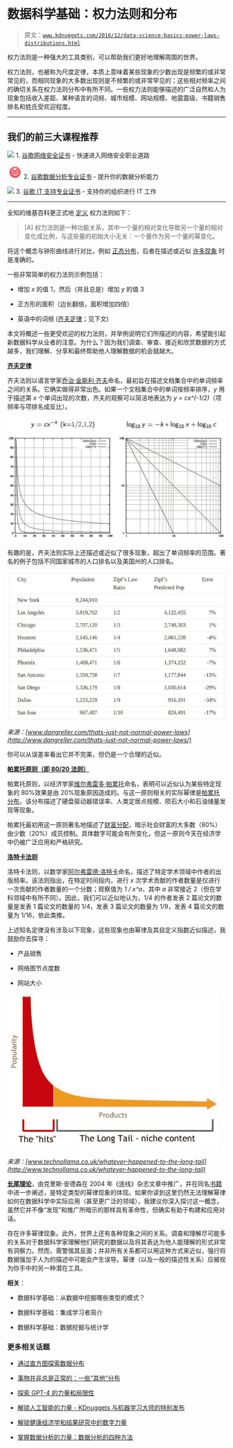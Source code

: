 # 数据科学基础：权力法则和分布

> 原文：[`www.kdnuggets.com/2016/12/data-science-basics-power-laws-distributions.html`](https://www.kdnuggets.com/2016/12/data-science-basics-power-laws-distributions.html)

权力法则是一种强大的工具类别，可以帮助我们更好地理解周围的世界。

权力法则，也被称为尺度定律，本质上意味着某些现象的少数出现是频繁的或非常常见的，而相同现象的大多数出现则是不频繁的或非常罕见的；这些相对频率之间的确切关系在权力法则分布中有所不同。一些权力法则能够描述的广泛自然和人为现象包括收入差距、某种语言的词频、城市规模、网站规模、地震震级、书籍销售排名和姓氏受欢迎程度。

* * *

## 我们的前三大课程推荐

![](img/0244c01ba9267c002ef39d4907e0b8fb.png) 1\. [谷歌网络安全证书](https://www.kdnuggets.com/google-cybersecurity) - 快速进入网络安全职业道路

![](img/e225c49c3c91745821c8c0368bf04711.png) 2\. [谷歌数据分析专业证书](https://www.kdnuggets.com/google-data-analytics) - 提升你的数据分析能力

![](img/0244c01ba9267c002ef39d4907e0b8fb.png) 3\. [谷歌 IT 支持专业证书](https://www.kdnuggets.com/google-itsupport) - 支持你的组织进行 IT 工作

* * *

全知的维基百科更正式地 [定义](https://en.wikipedia.org/wiki/Power_law) 权力法则如下：

> [A] 权力法则是一种功能关系，其中一个量的相对变化导致另一个量的相对变化成比例，与这些量的初始大小无关：一个量作为另一个量的幂变化。

将这个概念与钟形曲线进行对比，例如 [正态分布](https://en.wikipedia.org/wiki/Normal_distribution)，后者在描述或近似 [许多现象](https://en.wikipedia.org/wiki/Normal_distribution#Occurrence_and_applications) 时是准确的。

一些非常简单的权力法则示例包括：

+   增加 *x* 的值 1，然后（并且总是）增加 *y* 的值 3

+   正方形的面积（边长翻倍，面积增加四倍）

+   英语中的词频 ([齐夫定律](https://en.wikipedia.org/wiki/Zipf's_law)；见下文)

本文将概述一些更受欢迎的权力法则，并举例说明它们所描述的内容，希望能引起新数据科学从业者的注意。为什么？因为我们调查、审查、接近和欣赏数据的方式越多，我们理解、分享和最终帮助他人理解数据的机会就越大。

**[齐夫定律](https://en.wikipedia.org/wiki/Zipf's_law)**

齐夫法则以语言学家[乔治·金斯利·齐夫](https://en.wikipedia.org/wiki/George_Kingsley_Zipf)命名，最初旨在描述文档集合中的单词频率之间的关系。它确实做得非常出色。如果一个文档集合中的单词按频率排序，*y* 用于描述第 *x* 个单词出现的次数，齐夫的观察可以简洁地表达为 *y = cx^(-1/2)*（项频率与项排名成反比）。

![齐夫法则](img/f70adbb5177c5ec11689f09c1d048bea.png)

有趣的是，齐夫法则实际上还描述或近似了很多现象，超出了单词频率的范围。著名的例子包括不同国家城市的人口排名以及美国州的人口排名。

![齐夫 美国城市](img/25a8482b088f51b02d8d4e07a65b2cd5.png)

*来源：[www.dangreller.com/thats-just-not-normal-power-laws](http://www.dangreller.com/thats-just-not-normal-power-laws/)*

你可以从误差率看出它并不完美，但仍是一个合理的近似。

**[帕累托原则（即 80/20 法则）](https://en.wikipedia.org/wiki/Pareto_principle)**

帕累托原则，以经济学家[维尔弗雷多·帕累托](https://en.wikipedia.org/wiki/Vilfredo_Pareto)命名，表明可以近似认为某些特定现象的 80%效果是由 20%现象原因造成的。与这一原则相关的实际幂律是[帕累托分布](https://en.wikipedia.org/wiki/Pareto_distribution)，该分布描述了硬盘驱动器错误率、人类定居点规模、陨石大小和石油储量发现等现象。

帕累托最初用这一原则著名地描述了[财富分配](https://en.wikipedia.org/wiki/Distribution_of_wealth)，暗示社会财富的大多数（80%）由少数（20%）成员控制。具体数字可能会有所变化，但这一原则今天在经济学中仍被广泛应用和严格研究。

**[洛特卡法则](https://en.wikipedia.org/wiki/Lotka%27s_law)**

洛特卡法则，以数学家[阿尔弗雷德·洛特卡](https://en.wikipedia.org/wiki/Alfred_J._Lotka)命名，描述了特定学术领域中作者的出版频率。该法则指出，在特定时间段内，进行 *x* 次学术贡献的作者数量是仅进行一次贡献的作者数量的一个分数；观察值为 *1 / x^a*，其中 *a* 非常接近 2（但在学科领域中有所不同）。因此，我们可以近似地认为，1/4 的作者发表 2 篇论文的数量是发表 1 篇论文的数量的 1/4，发表 3 篇论文的数量为 1/9，发表 4 篇论文的数量为 1/16，依此类推。

上述知名定律没有涉及以下现象，这些现象也由幂律及其自定义指数近似描述，我鼓励你去探寻：

+   产品销售

+   网络图节点度数

+   网站大小

![长尾](img/073e3552e776709676c64df5c6262964.png)

*来源：[www.technollama.co.uk/whatever-happened-to-the-long-tail](http://www.technollama.co.uk/whatever-happened-to-the-long-tail)*

[**长尾理论**](https://en.wikipedia.org/wiki/Long_tail)，由克里斯·安德森在 2004 年《连线》杂志文章中推广，并在同名[书籍](https://www.amazon.com/Long-Tail-Future-Business-Selling-ebook/dp/B000JMKSE2)中进一步阐述，是特定类型的幂律现象的体现。如果你读到这里仍然无法理解幂律如何在数据科学中实际应用（甚至更广泛的领域），我建议你深入探讨这一概念，虽然它并不像“发现”和推广所暗示的那样具有革命性，但确实有助于构建和应用对话。

存在许多幂律现象。此外，世界上还有各种现象之间的关系。调查和理解尽可能多的关系对于数据科学家理解他们研究的数据以及将其表达为他人能理解的形式非常有洞察力。然而，需警惕其反面；并非所有关系都可以用这种方式来近似，强行将数据强加于人为的描述中可能会产生误导。幂律（以及一般的描述性关系）应被视为你手中的另一种潜在工具。

**相关**：

+   数据科学基础：从数据中挖掘哪些类型的模式？

+   数据科学基础：集成学习者简介

+   数据科学基础：数据挖掘与统计学

### 更多相关话题

+   [通过直方图探索数据分布](https://www.kdnuggets.com/2023/05/exploring-data-distributions-histograms.html)

+   [事物并非总是正常的：一些“其他”分布](https://www.kdnuggets.com/2023/01/things-arent-always-normal-distributions.html)

+   [探索 GPT-4 的力量和局限性](https://www.kdnuggets.com/2023/07/exploring-power-limitations-gpt4.html)

+   [解锁人工智能的力量 - KDnuggets 与机器学习大师的特别发布](https://www.kdnuggets.com/2023/07/mlm-unlock-power-ai-special-release-kdnuggets-machine-learning-mastery.html)

+   [解锁健康经济学和结果研究中的数字力量](https://www.kdnuggets.com/2023/07/unlocking-power-numbers-health-economics-outcomes-research.html)

+   [掌握数据分析的力量：数据分析的四种方法](https://www.kdnuggets.com/2023/03/master-power-data-analytics-four-approaches-analyzing-data.html)
